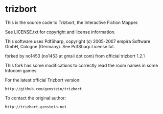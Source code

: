trizbort
========

This is the source code to Trizbort, the Interactive Fiction Mapper.

See LICENSE.txt for copyright and license information.

This software uses PdfSharp, copyright (c) 2005-2007 empira Software GmbH, Cologne (Germany). See PdfSharp.License.txt.

forked by no1453 (no1453 at gmail dot com) from official trizbort 1.2.1

This fork has some modifications to correctly read the room names in some Infocom games.

For the latest official Trizbort version:

	http://github.com/genstein/trizbort

To contact the original author:

	http://trizbort.genstein.net
